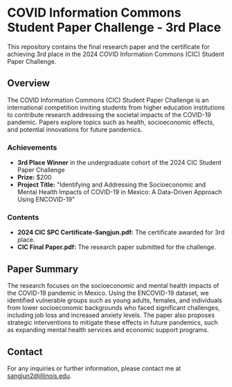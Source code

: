 # COVID Information Commons Student Paper Challenge - 3rd Place

This repository contains the final research paper and the certificate for achieving 3rd place in the 2024 COVID Information Commons (CIC) Student Paper Challenge.

## Overview
The COVID Information Commons (CIC) Student Paper Challenge is an international competition inviting students from higher education institutions to contribute research addressing the societal impacts of the COVID-19 pandemic. Papers explore topics such as health, socioeconomic effects, and potential innovations for future pandemics.

### Achievements
- **3rd Place Winner** in the undergraduate cohort of the 2024 CIC Student Paper Challenge
- **Prize:** $200
- **Project Title:** "Identifying and Addressing the Socioeconomic and Mental Health Impacts of COVID-19 in Mexico: A Data-Driven Approach Using ENCOVID-19"

### Contents
- **2024 CIC SPC Certificate-Sangjun.pdf:** The certificate awarded for 3rd place.
- **CIC Final Paper.pdf:** The research paper submitted for the challenge.

## Paper Summary
The research focuses on the socioeconomic and mental health impacts of the COVID-19 pandemic in Mexico. Using the ENCOVID-19 dataset, we identified vulnerable groups such as young adults, females, and individuals from lower socioeconomic backgrounds who faced significant challenges, including job loss and increased anxiety levels. The paper also proposes strategic interventions to mitigate these effects in future pandemics, such as expanding mental health services and economic support programs.

## Contact
For any inquiries or further information, please contact me at [sangjun2@illinois.edu](mailto:sangjun2@illinois.edu).
